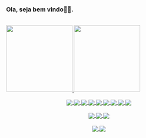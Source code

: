 ### Ola, seja bem vindo👨‍💻.
<div style="display: inline_block"><br>
  <a href="https://github.com/nei0304">
  <img height="180em" src="https://github-readme-stats.vercel.app/api?username=nei0304&theme=blue-green&show_icons=true"/>
  <img height="180em" src="https://github-readme-stats.vercel.app/api/top-langs/?username=nei0304&theme=blue-green"/>
</div>
<!--  Tecnologias -->
 <div align="center" style="display: inline_block"><br>
  <img align="center" src="https://img.shields.io/badge/Delphi-ED8B00?style=for-the-badge&logo=delphi&logoColor=white">
  <img align="center" src="https://img.shields.io/badge/.NET-5C2D91?style=for-the-badge&logo=.net&logoColor=white">
  <img align="center" src="https://img.shields.io/badge/C%23-239120?style=for-the-badge&logo=c-sharp&logoColor=white">
  <img align="center" src="https://img.shields.io/badge/HTML-239120?style=for-the-badge&logo=html5&logoColor=white">
  <img align="center" src="https://img.shields.io/badge/CSS-239120?&style=for-the-badge&logo=css3&logoColor=white">
   <img align="center" src="https://img.shields.io/badge/Markdown-000000?style=for-the-badge&logo=markdown&logoColor=white">
  <img align="center" src="https://img.shields.io/badge/JavaScript-323330?style=for-the-badge&logo=javascript&logoColor=F7DF1E">
  <img align="center" src="https://img.shields.io/badge/Angular-DD0031?style=for-the-badge&logo=angular&logoColor=white">
  <img align="center" src="https://img.shields.io/badge/React-20232A?style=for-the-badge&logo=react&logoColor=61DAFB">
<!--   <img align="center" src="https://img.shields.io/badge/Node.js-43853D?style=for-the-badge&logo=node.js&logoColor=white"> -->
</div>
<!-- Banco de dados -->
<div align="center" style="display: inline_block"><br>
  <img align="center" src="https://img.shields.io/badge/Microsoft%20SQL%20Server-CC2927?style=for-the-badge&logo=microsoft%20sql%20server&logoColor=white">
  <img align="center" src="https://img.shields.io/badge/MySQL-005C84?style=for-the-badge&logo=mysql&logoColor=white">
  <img align="center" src="https://img.shields.io/badge/Oracle-F80000?style=for-the-badge&logo=Oracle&logoColor=whit">
</div>
<!-- Controle de versões -->
<div align="center" style="display: inline_block"><br>
  <img align="center" src="https://img.shields.io/badge/GitHub-100000?style=for-the-badge&logo=github&logoColor=white">
  <img align="center" src="https://img.shields.io/badge/GitLab-330F63?style=for-the-badge&logo=gitlab&logoColor=white">
<!--   <img align="center" src="https://img.shields.io/badge/Oracle-F80000?style=for-the-badge&logo=Oracle&logoColor=whit"> -->
</div>



